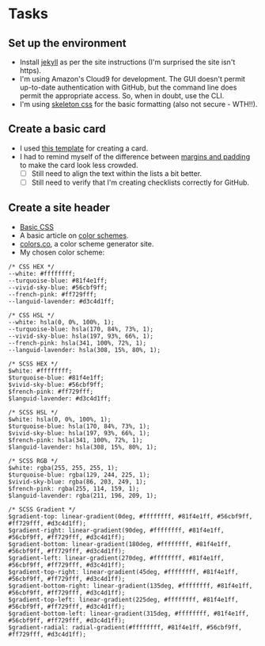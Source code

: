 # Tasks
## Set up the environment
* Install [jekyll](http://jekyllrb.com/) as per the site instructions (I'm surprised the site isn't https).
* I'm using Amazon's Cloud9 for development.  The GUI doesn't permit up-to-date authentication with 
    GitHub, but the command line does permit the appropriate access.  So, when in doubt, use the CLI.
* I'm using [skeleton css](http://getskeleton.com/) for the basic formatting (also not secure - WTH!!).
## Create a basic card
* I used [this template](https://www.w3schools.com/howto/howto_css_profile_card.asp) for creating a card.
* I had to remind myself of the difference between [margins and padding](https://www.w3schools.com/css/css_padding.asp)
    to make the card look less crowded.
    - [ ] Still need to align the text within the lists a bit better.
    - [ ] Still need to verify that I'm creating checklists correctly for GitHub.
## Create a site header
* [Basic CSS](https://www.w3schools.com/howto/howto_css_style_header.asp)
* A basic article on [color schemes](https://www.wordstream.com/blog/ws/2019/10/03/website-color-scheme).
* [colors.co](https://coolors.co/), a color scheme generator site.
* My chosen color scheme:
```
/* CSS HEX */
--white: #ffffffff;
--turquoise-blue: #81f4e1ff;
--vivid-sky-blue: #56cbf9ff;
--french-pink: #ff729fff;
--languid-lavender: #d3c4d1ff;

/* CSS HSL */
--white: hsla(0, 0%, 100%, 1);
--turquoise-blue: hsla(170, 84%, 73%, 1);
--vivid-sky-blue: hsla(197, 93%, 66%, 1);
--french-pink: hsla(341, 100%, 72%, 1);
--languid-lavender: hsla(308, 15%, 80%, 1);

/* SCSS HEX */
$white: #ffffffff;
$turquoise-blue: #81f4e1ff;
$vivid-sky-blue: #56cbf9ff;
$french-pink: #ff729fff;
$languid-lavender: #d3c4d1ff;

/* SCSS HSL */
$white: hsla(0, 0%, 100%, 1);
$turquoise-blue: hsla(170, 84%, 73%, 1);
$vivid-sky-blue: hsla(197, 93%, 66%, 1);
$french-pink: hsla(341, 100%, 72%, 1);
$languid-lavender: hsla(308, 15%, 80%, 1);

/* SCSS RGB */
$white: rgba(255, 255, 255, 1);
$turquoise-blue: rgba(129, 244, 225, 1);
$vivid-sky-blue: rgba(86, 203, 249, 1);
$french-pink: rgba(255, 114, 159, 1);
$languid-lavender: rgba(211, 196, 209, 1);

/* SCSS Gradient */
$gradient-top: linear-gradient(0deg, #ffffffff, #81f4e1ff, #56cbf9ff, #ff729fff, #d3c4d1ff);
$gradient-right: linear-gradient(90deg, #ffffffff, #81f4e1ff, #56cbf9ff, #ff729fff, #d3c4d1ff);
$gradient-bottom: linear-gradient(180deg, #ffffffff, #81f4e1ff, #56cbf9ff, #ff729fff, #d3c4d1ff);
$gradient-left: linear-gradient(270deg, #ffffffff, #81f4e1ff, #56cbf9ff, #ff729fff, #d3c4d1ff);
$gradient-top-right: linear-gradient(45deg, #ffffffff, #81f4e1ff, #56cbf9ff, #ff729fff, #d3c4d1ff);
$gradient-bottom-right: linear-gradient(135deg, #ffffffff, #81f4e1ff, #56cbf9ff, #ff729fff, #d3c4d1ff);
$gradient-top-left: linear-gradient(225deg, #ffffffff, #81f4e1ff, #56cbf9ff, #ff729fff, #d3c4d1ff);
$gradient-bottom-left: linear-gradient(315deg, #ffffffff, #81f4e1ff, #56cbf9ff, #ff729fff, #d3c4d1ff);
$gradient-radial: radial-gradient(#ffffffff, #81f4e1ff, #56cbf9ff, #ff729fff, #d3c4d1ff);
```